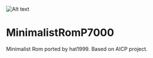 ![Alt text](https://image.ibb.co/jGVOgR/minimalist.jpg "Optional title")

# MinimalistRomP7000
Minimalist Rom ported by hat1999. Based on AICP project.
